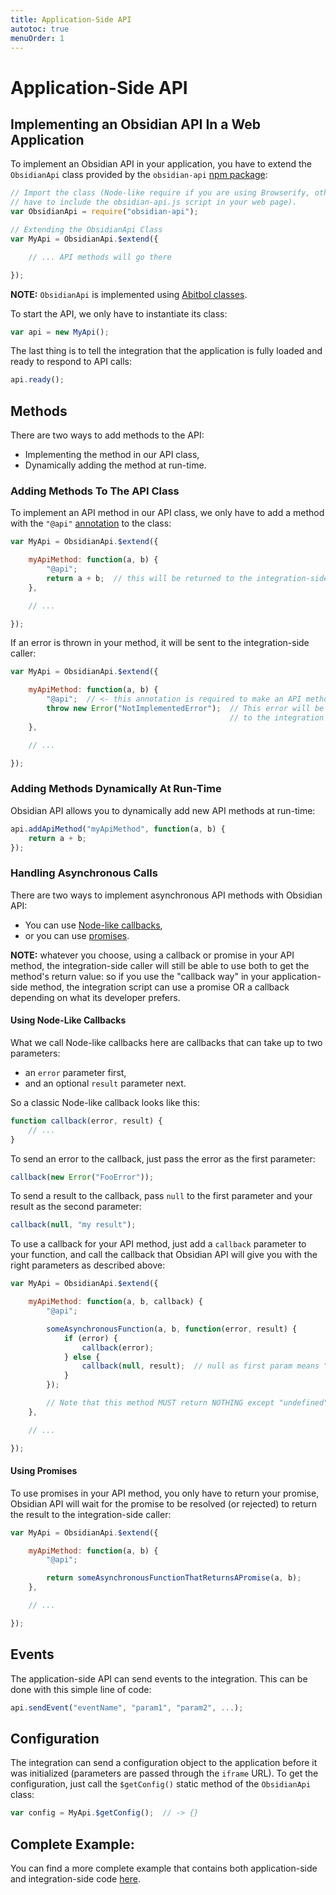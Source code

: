 ```yaml
---
title: Application-Side API
autotoc: true
menuOrder: 1
---
```


# Application-Side API

## Implementing an Obsidian API In a Web Application

To implement an Obsidian API in your application, you have to extend the
`ObsidianApi` class provided by the `obsidian-api` [npm package][npm-package]:

```javascript
// Import the class (Node-like require if you are using Browserify, otherwise you
// have to include the obsidian-api.js script in your web page).
var ObsidianApi = require("obsidian-api");

// Extending the ObsidianApi Class
var MyApi = ObsidianApi.$extend({

    // ... API methods will go there

});
```

__NOTE:__ `ObsidianApi` is implemented using [Abitbol classes][abitbol].

To start the API, we only have to instantiate its class:

```javascript
var api = new MyApi();
```

The last thing is to tell the integration that the application is fully loaded
and ready to respond to API calls:

```javascript
api.ready();
```

## Methods

There are two ways to add methods to the API:

* Implementing the method in our API class,
* Dynamically adding the method at run-time.

### Adding Methods To The API Class

To implement an API method in our API class, we only have to add a method with
the `"@api"` [annotation][] to the class:

```javascript
var MyApi = ObsidianApi.$extend({

    myApiMethod: function(a, b) {
        "@api";
        return a + b;  // this will be returned to the integration-side caller
    },

    // ...

});
```

If an error is thrown in your method, it will be sent to the integration-side
caller:

```javascript
var MyApi = ObsidianApi.$extend({

    myApiMethod: function(a, b) {
        "@api";  // <- this annotation is required to make an API method
        throw new Error("NotImplementedError");  // This error will be sent
                                                 // to the integration
    },

    // ...

});
```

### Adding Methods Dynamically At Run-Time

Obsidian API allows you to dynamically add new API methods at run-time:

```javascript
api.addApiMethod("myApiMethod", function(a, b) {
    return a + b;
});
```

### Handling Asynchronous Calls

There are two ways to implement asynchronous API methods with Obsidian API:

* You can use [Node-like callbacks][node-cb],
* or you can use [promises][].

__NOTE:__ whatever you choose, using a callback or promise in your API method,
the integration-side caller will still be able to use both to get the method's
return value: so if you use the "callback way" in your application-side method,
the integration script can use a promise OR a callback depending on what its
developer prefers.

#### Using Node-Like Callbacks

What we call Node-like callbacks here are callbacks that can take up to two
parameters:

* an `error` parameter first,
* and an optional `result` parameter next.

So a classic Node-like callback looks like this:

```javascript
function callback(error, result) {
    // ...
}
```

To send an error to the callback, just pass the error as the first parameter:

```javascript
callback(new Error("FooError"));
```

To send a result to the callback, pass `null` to the first parameter and your
result as the second parameter:

```javascript
callback(null, "my result");
```

To use a callback for your API method, just add a `callback` parameter to your
function, and call the callback that Obsidian API will give you with the right
parameters as described above:

```javascript
var MyApi = ObsidianApi.$extend({

    myApiMethod: function(a, b, callback) {
        "@api";

        someAsynchronousFunction(a, b, function(error, result) {
            if (error) {
                callback(error);
            } else {
                callback(null, result);  // null as first param means "no error"
            }
        });

        // Note that this method MUST return NOTHING except "undefined"
    },

    // ...

});
```

#### Using Promises

To use promises in your API method, you only have to return your promise,
Obsidian API will wait for the promise to be resolved (or rejected) to return
the result to the integration-side caller:

```javascript
var MyApi = ObsidianApi.$extend({

    myApiMethod: function(a, b) {
        "@api";

        return someAsynchronousFunctionThatReturnsAPromise(a, b);
    },

    // ...

});
```


## Events

The application-side API can send events to the integration. This can be
done with this simple line of code:

```javascript
api.sendEvent("eventName", "param1", "param2", ...);
```


## Configuration

The integration can send a configuration object to the application before it was
initialized (parameters are passed through the `iframe` URL). To get the
configuration, just call the `$getConfig()` static method of the `ObsidianApi`
class:

```javascript
var config = MyApi.$getConfig();  // -> {}
```

## Complete Example:

You can find a more complete example that contains both application-side and
integration-side code [here](./example.html).


[npm-package]: https://www.npmjs.com/package/obsidian-api
[abitbol]: https://wanadev.github.io/abitbol/
[annotation]: https://wanadev.github.io/abitbol/using-abitbol.html#annotations
[node-cb]: http://fredkschott.com/post/2014/03/understanding-error-first-callbacks-in-node-js/
[promises]: https://developer.mozilla.org/en-US/docs/Web/JavaScript/Reference/Global_Objects/Promise
